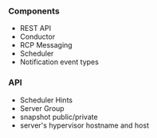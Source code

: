 ### Components

- REST API
- Conductor
- RCP Messaging
- Scheduler
- Notification event types


### API

- Scheduler Hints
- Server Group
- snapshot public/private
- server's hypervisor hostname and host


